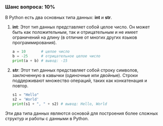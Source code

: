 ### Шанс вопроса: 10%

В Python есть два основных типа данных: **int** и **str**.

1. **int**: Этот тип данных представляет собой целое число. Он может быть как положительным, так и отрицательным и не имеет ограничений на длину (в отличие от многих других языков программирования).
    ```python
    a = 10       # целое число
    b = -25      # отрицательное целое число
    print(a + b) # вывод: -15
    ```

2. **str**: Этот тип данных представляет собой строку символов, заключенную в кавычки (одиночные или двойные). Строки поддерживают множество операций, таких как конкатенация и повтор.
    ```python
    s1 = "Hello"
    s2 = 'World'
    print(s1 + ", " + s2) # вывод: Hello, World
    ```

Эти два типа данных являются основой для построения более сложных структур и работы с данными в Python.